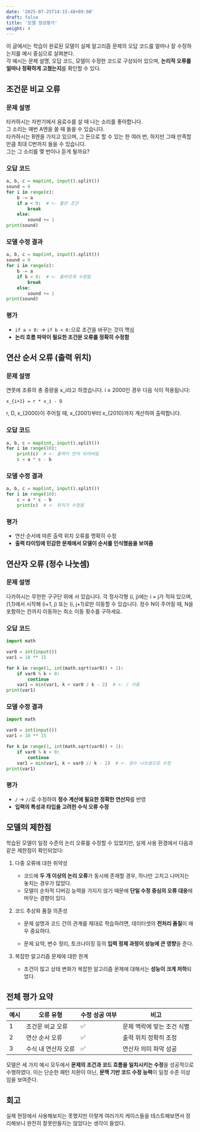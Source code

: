 ```yaml
---
date: '2025-07-25T14:15:48+09:00'
draft: false
title: '모델 정성평가'
weight: 4
---
```


이 글에서는 학습이 완료된 모델이 실제 알고리즘 문제의 오답 코드를 얼마나 잘 수정하는지를 예시 중심으로 살펴본다.  
각 예시는 문제 설명, 오답 코드, 모델이 수정한 코드로 구성되어 있으며, **논리적 오류를 얼마나 정확하게 고쳤는지**를 확인할 수 있다.

## 조건문 비교 오류

### 문제 설명

타카하시는 자판기에서 음료수를 살 때 나는 소리를 좋아합니다.  
그 소리는 매번 A엔을 쓸 때 들을 수 있습니다.  
타카하시는 B엔을 가지고 있으며, 그 돈으로 할 수 있는 한 여러 번, 하지만 그때 만족할 만큼 최대 C번까지 들을 수 있습니다.  
그는 그 소리를 몇 번이나 듣게 될까요?

### 오답 코드

```python
a, b, c = map(int, input().split())
sound = 0
for i in range(c):
    b -= a
    if a < 0:  # <- 틀린 조건
        break
    else:
        sound += 1
print(sound)
```

### 모델 수정 결과

```python
a, b, c = map(int, input().split())
sound = 0
for i in range(c):
    b -= a
    if b < 0:  # <- 올바르게 수정됨
        break
    else:
        sound += 1
print(sound)
```

### 평가

* `if a < 0:` → `if b < 0:`으로 조건을 바꾸는 것이 핵심
* **논리 흐름 파악이 필요한 조건문 오류를 정확히 수정함**


## 연산 순서 오류 (출력 위치)

### 문제 설명

연못에 조류의 총 중량을 x\_i라고 하겠습니다.
i ≥ 2000인 경우 다음 식이 적용됩니다:

```
x_{i+1} = r * x_i - D
```

r, D, x\_{2000}이 주어질 때, x\_{2001}부터 x\_{2010}까지 계산하여 출력합니다.


### 오답 코드

```python
a, b, c = map(int, input().split())
for i in range(10):
    print(c)  # <- 출력이 먼저 되어버림
    c = a * c - b
```

### 모델 수정 결과

```python
a, b, c = map(int, input().split())
for i in range(10):
    c = a * c - b
    print(c)  # <- 위치가 수정됨
```

### 평가

* 연산 순서에 따른 출력 위치 오류를 명확히 수정
* **출력 타이밍에 민감한 문제에서 모델이 순서를 인식했음을 보여줌**


## 연산자 오류 (정수 나눗셈)

### 문제 설명

다카하시는 무한한 구구단 위에 서 있습니다.
각 정사각형 (i, j)에는 i × j가 적혀 있으며,
(1,1)에서 시작해 (i+1, j) 또는 (i, j+1)로만 이동할 수 있습니다.
정수 N이 주어질 때, N을 포함하는 칸까지 이동하는 최소 이동 횟수를 구하세요.


### 오답 코드

```python
import math

var0 = int(input())
var1 = 10 ** 15

for k in range(1, int(math.sqrt(var0)) + 1):
    if var0 % k > 0:
        continue
    var1 = min(var1, k + var0 / k - 2)  # <- / 사용
print(var1)
```

### 모델 수정 결과

```python
import math

var0 = int(input())
var1 = 10 ** 15

for k in range(1, int(math.sqrt(var0)) + 1):
    if var0 % k > 0:
        continue
    var1 = min(var1, k + var0 // k - 2)  # <- 정수 나눗셈으로 수정
print(var1)
```

### 평가

* `/` → `//`로 수정하여 **정수 계산에 필요한 정확한 연산자**를 반영
* **입력의 특성과 타입을 고려한 수식 오류 수정**

## 모델의 제한점

학습된 모델이 일정 수준의 논리 오류를 수정할 수 있었지만, 실제 사용 환경에서 다음과 같은 제한점이 확인되었다:

1. 다중 오류에 대한 취약성

    - 코드에 **두 개 이상의 논리 오류**가 동시에 존재할 경우, 하나만 고치고 나머지는 놓치는 경우가 많았다.
    - 모델이 순차적 디버깅 능력을 가지지 않기 때문에 **단일 수정 중심의 오류 대응**에 머무는 경향이 있다.

2. 코드 추상화 품질 의존성

    - 문제 설명과 코드 간의 관계를 제대로 학습하려면, 데이터셋의 **전처리 품질**이 매우 중요하다.

    - 문제 요약, 변수 정리, 토크나이징 등의 **입력 정제 과정이 성능에 큰 영향**을 준다.

3. 복잡한 알고리즘 문제에 대한 한계

    - 조건이 많고 상태 변화가 복잡한 알고리즘 문제에 대해서는 **성능이 크게 저하**되었다.


## 전체 평가 요약

| 예시 | 오류 유형       | 수정 성공 여부 | 비고              |
| -- |-- |-- | --- |
| 1  | 조건문 비교 오류   | ✅        | 문제 맥락에 맞는 조건 식별 |
| 2  | 연산 순서 오류    | ✅        | 출력 위치 정확히 조정    |
| 3  | 수식 내 연산자 오류 | ✅        | 연산자 의미 파악 성공    |

모델은 세 가지 예시 모두에서 **문제의 조건과 코드 흐름을 일치시키는 수정**을 성공적으로 수행하였다.
이는 단순한 패턴 치환이 아닌, **문맥 기반 코드 수정 능력**이 일정 수준 이상임을 보여준다.

## 회고

실제 현장에서 사용해보지는 못했지만 이렇게 여러가지 케이스들을 테스트해보면서 정리해보니 완전히 잘못만들지는 않았다는 생각이 들었다.